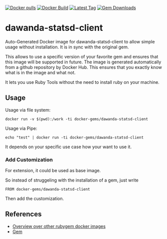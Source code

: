 [![Docker pulls](https://img.shields.io/docker/pulls/rubygem/dawanda-statsd-client.svg)](https://hub.docker.com/r/rubygem/dawanda-statsd-client/)
[![Docker Build](https://img.shields.io/docker/automated/rubygem/dawanda-statsd-client.svg)](https://hub.docker.com/r/rubygem/dawanda-statsd-client/)
[![Latest Tag](https://img.shields.io/github/tag/docker-rubygem/dawanda-statsd-client.svg)](https://hub.docker.com/r/rubygem/dawanda-statsd-client/)
[![Gem Downloads](https://img.shields.io/gem/dt/dawanda-statsd-client.svg)](https://rubygems.org/gems/dawanda-statsd-client/)
# dawanda-statsd-client

Auto-Generated Docker image for dawanda-statsd-client to allow simple usage without installation.
It is in sync with the original gem.

This allows to use a specific version of your favorite gem and ensures that this image will be supported in future.
The image is generated automatically from a github repository by Docker Hub.
This ensures that you exactly know what is in the image and what not.

It lets you use Ruby Tools without the need to install ruby on your machine.

## Usage

Usage via file system:

`docker run -v $(pwd):/work -ti docker-gems/dawanda-statsd-client`

Usage via Pipe:

`echo "test" | docker run -ti docker-gems/dawanda-statsd-client`

It depends on your specific use case how your want to use it.

### Add Customization

For extension, it could be used as base image.

So instead of struggeling with the installation of a gem, just write

`FROM docker-gems/dawanda-statsd-client`

Then add the customization.

## References

 - [Overview over other rubygem docker images](https://github.com/thinkbot/docker-rubygem)
 - [Gem](https://rubygems.org/gems/dawanda-statsd-client/)
